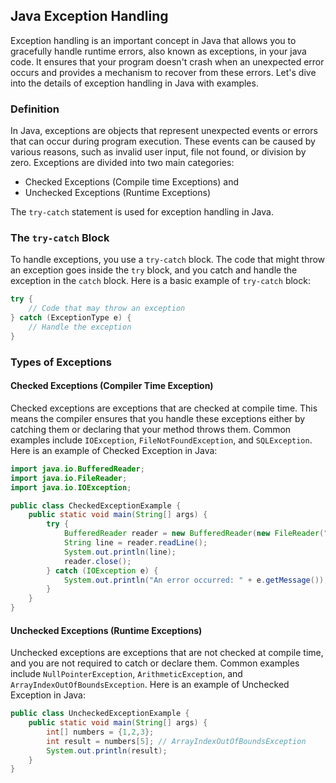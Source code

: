 ## Java Exception Handling

Exception handling is an important concept in Java that allows you to gracefully handle runtime errors, also known as exceptions, in your java code. It ensures that your program doesn't crash when an unexpected error occurs and provides a mechanism to recover from these errors. Let's dive into the details of exception handling in Java with examples.

### Definition

In Java, exceptions are objects that represent unexpected events or errors that can occur during program execution. These events can be caused by various reasons, such as invalid user input, file not found, or division by zero.
Exceptions are divided into two main categories:

- Checked Exceptions (Compile time Exceptions) and
- Unchecked Exceptions (Runtime Exceptions)

The `try-catch` statement is used for exception handling in Java.

### The `try-catch` Block

To handle exceptions, you use a `try-catch` block. The code that might throw an exception goes inside the `try` block, and you catch and handle the exception in the `catch` block. Here is a basic example of `try-catch` block:

```java
try {
    // Code that may throw an exception
} catch (ExceptionType e) {
    // Handle the exception
}
```

### Types of Exceptions

#### Checked Exceptions (Compiler Time Exception)

Checked exceptions are exceptions that are checked at compile time. This means the compiler ensures that you handle these exceptions either by catching them or declaring that your method throws them. Common examples include `IOException`, `FileNotFoundException`, and `SQLException`. Here is an example of Checked Exception in Java:

```java
import java.io.BufferedReader;
import java.io.FileReader;
import java.io.IOException;

public class CheckedExceptionExample {
    public static void main(String[] args) {
        try {
            BufferedReader reader = new BufferedReader(new FileReader("file.txt"));
            String line = reader.readLine();
            System.out.println(line);
            reader.close();
        } catch (IOException e) {
            System.out.println("An error occurred: " + e.getMessage());
        }
    }
}
```

#### Unchecked Exceptions (Runtime Exceptions)

Unchecked exceptions are exceptions that are not checked at compile time, and you are not required to catch or declare them. Common examples include `NullPointerException`, `ArithmeticException`, and `ArrayIndexOutOfBoundsException`. Here is an example of Unchecked Exception in Java:

```java
public class UncheckedExceptionExample {
    public static void main(String[] args) {
        int[] numbers = {1,2,3};
        int result = numbers[5]; // ArrayIndexOutOfBoundsException
        System.out.println(result);
    }
}
```
